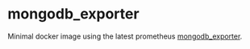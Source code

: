 
# mongodb_exporter

Minimal docker image using the latest prometheus [mongodb_exporter](https://github.com/dcu/mongodb_exporter).

